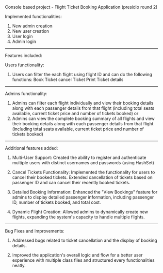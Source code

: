 Console based project - Flight Ticket Booking Application (presidio round 2)

Implemented functionalities:
1. New admin creation
2. New user creation
3. User login
4. Admin login

----------------------------------------------------------------------------

Features included:

Users functionality:

1. Users can filter the each flight using flight ID and can do the following functions:
   Book Ticket
   cancel Ticket
   Print Ticket details

----------------------------------------

Admins functionality:

1. Admins can filter each flight individually and view their booking details along with each passenger details from that flight (including total seats available, current ticket price and number of tickets booked)
                                                                                          or
2. Admins can view the complete booking summary of all flights and view their booking details along with each passenger details from that flight (including total seats available, current ticket price and number of tickets booked)

------------------------------------------------------------------------------

Additional features added:

1. Multi-User Support:
   Created the ability to register and authenticate multiple users with distinct usernames and passwords (using HashSet)

2. Cancel Tickets Functionality:
   Implemented the functionality for users to cancel their booked tickets.
   Extended cancellation of tickets based on passenger ID and can cancel their recently booked tickets.

3. Detailed Booking Information:
   Enhanced the "View Bookings" feature for admins to display detailed passenger information, including passenger ID, number of tickets booked, and total cost.

4. Dynamic Flight Creation:
   Allowed admins to dynamically create new flights, expanding the system's capacity to handle multiple flights.

-------------------------------------------------------------------------------

Bug Fixes and Improvements:

1. Addressed bugs related to ticket cancellation and the display of booking details.
  
3. Improved the application's overall logic and flow for a better user experience with multiple class files and structured every functionalities neatly.
   

